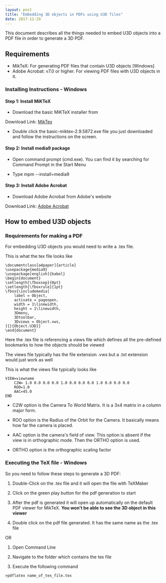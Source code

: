 ```yaml
---
layout: post
title: "Embedding 3D objects in PDFs using U3D files"
date: 2017-12-29
---
```


This document describes all the things needed to embed U3D objects into a PDF file in order to generate a 3D PDF.

## Requirements

+ MikTeX: For generating PDF files that contain U3D objects [Windows]
+ Adobe Acrobat: v7.0 or higher. For viewing PDF files with U3D objects in it.

### Installing Instructions - Windows

#### Step 1: Install MiKTeX

+ Download the basic MiKTeX installer from 

Download Link: [MikTex](http://miktex.org/download)

+ Double click the basic-miktex-2.9.5872.exe file you just downloaded and follow the instructions on the screen.

#### Step 2: Install media9 package

+ Open command prompt (cmd.exe). You can find it by searching for Command Prompt in the Start Menu

+ Type mpm --install=media9

#### Step 3: Install Adobe Acrobat

+ Download Adobe Acrobat from Adobe's website

Download Link: [Adobe Acrobat](https://get.adobe.com/reader/)

## How to embed U3D objects

### Requirements for making a PDF

For embedding U3D objects you would need to write a .tex file.

This is what the tex file looks like

```
\documentclass[a4paper]{article}
\usepackage{media9}
\usepackage[english]{babel}
\begin{document}
\setlength{\fboxsep}{0pt}
\setlength{\fboxrule}{1pt}
\fbox{\includemedia[
	label = Object,
	activate = pageopen,
	width = 1\linewidth,
	height = 1\linewidth,
	3Dmenu,
	3Dtoolbar,
	3Dviews = Object.vws,
]{}{Object.U3D}}
\end{document}
```

Here the .tex file is referencing a views file which defines all the pre-defined bookmarks to how the objects should be viewed

The views file typically has the file extension .vws but a .txt extension would just work as well

This is what the views file typically looks like

```
VIEW=viewname
	C2W= 1.0 0.0 0.0 0.0 1.0 0.0 0.0 0.0 1.0 0.0 0.0 0.0
	ROO=1.0
	AAC=45.0 
END
```

+ C2W option is the Camera To World Matrix. It is a 3x4 matrix in a column major form.

+ ROO option is the Radius of the Orbit for the Camera. It basically means how far the camera is placed.

+ AAC option is the camera's field of view. This option is absent if the view is in orthographic mode. Then the ORTHO option is used.

+ ORTHO option is the orthographic scaling factor

### Executing the TeX file - Windows

So you need to follow these steps to generate a 3D PDF:

1. Double-Click on the .tex file and it will open the file with TeXMaker

2. Click on the green play button for the pdf generation to start

3. After the pdf is generated it will open up automatically on the default PDF viewer for MikTeX. **You won't be able to see the 3D object in this viewer**

4. Double click on the pdf file generated. It has the same name as the .tex file

OR

1. Open Command Line

2. Navigate to the folder which contains the tex file

3. Execute the following command

```
>pdflatex name_of_tex_file.tex

```
